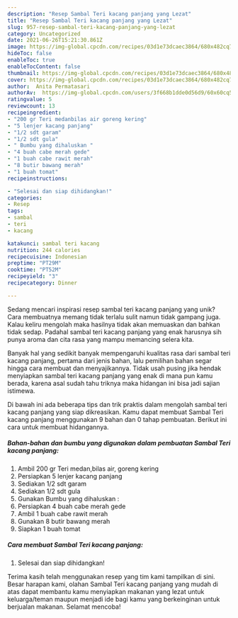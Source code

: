 ```yaml
---
description: "Resep Sambal Teri kacang panjang yang Lezat"
title: "Resep Sambal Teri kacang panjang yang Lezat"
slug: 957-resep-sambal-teri-kacang-panjang-yang-lezat
category: Uncategorized
date: 2021-06-26T15:21:30.861Z
image: https://img-global.cpcdn.com/recipes/03d1e73dcaec3864/680x482cq70/sambal-teri-kacang-panjang-foto-resep-utama.jpg
hideToc: false
enableToc: true
enableTocContent: false
thumbnail: https://img-global.cpcdn.com/recipes/03d1e73dcaec3864/680x482cq70/sambal-teri-kacang-panjang-foto-resep-utama.jpg
cover: https://img-global.cpcdn.com/recipes/03d1e73dcaec3864/680x482cq70/sambal-teri-kacang-panjang-foto-resep-utama.jpg
author:  Anita Permatasari
authorAv:  https://img-global.cpcdn.com/users/3f668b1dde0d56d9/60x60cq50/avatar.jpg
ratingvalue: 5
reviewcount: 13
recipeingredient:
- "200 gr Teri medanbilas air goreng kering"
- "5 lenjer kacang panjang"
- "1/2 sdt garam"
- "1/2 sdt gula"
- " Bumbu yang dihaluskan "
- "4 buah cabe merah gede"
- "1 buah cabe rawit merah"
- "8 butir bawang merah"
- "1 buah tomat"
recipeinstructions:

- "Selesai dan siap dihidangkan!"
categories:
- Resep
tags:
- sambal
- teri
- kacang

katakunci: sambal teri kacang 
nutrition: 244 calories
recipecuisine: Indonesian
preptime: "PT29M"
cooktime: "PT52M"
recipeyield: "3"
recipecategory: Dinner

---
```



Sedang mencari inspirasi resep sambal teri kacang panjang yang unik? Cara membuatnya memang tidak terlalu sulit namun tidak gampang juga. Kalau keliru mengolah maka hasilnya tidak akan memuaskan dan bahkan tidak sedap. Padahal sambal teri kacang panjang yang enak harusnya sih punya aroma dan cita rasa yang mampu memancing selera kita.




Banyak hal yang sedikit banyak mempengaruhi kualitas rasa dari sambal teri kacang panjang, pertama dari jenis bahan, lalu pemilihan bahan segar hingga cara membuat dan menyajikannya. Tidak usah pusing jika hendak menyiapkan sambal teri kacang panjang yang enak di mana pun kamu berada, karena asal sudah tahu triknya maka hidangan ini bisa jadi sajian istimewa.


Di bawah ini ada beberapa tips dan trik praktis dalam mengolah sambal teri kacang panjang yang siap dikreasikan. Kamu dapat membuat Sambal Teri kacang panjang menggunakan 9 bahan dan 0 tahap pembuatan. Berikut ini cara untuk membuat hidangannya.

<!--inarticleads1-->

##### Bahan-bahan dan bumbu yang digunakan dalam pembuatan Sambal Teri kacang panjang:

1. Ambil 200 gr Teri medan,bilas air, goreng kering
1. Persiapkan 5 lenjer kacang panjang
1. Sediakan 1/2 sdt garam
1. Sediakan 1/2 sdt gula
1. Gunakan  Bumbu yang dihaluskan :
1. Persiapkan 4 buah cabe merah gede
1. Ambil 1 buah cabe rawit merah
1. Gunakan 8 butir bawang merah
1. Siapkan 1 buah tomat




<!--inarticleads2-->

##### Cara membuat Sambal Teri kacang panjang:


1. Selesai dan siap dihidangkan!



Terima kasih telah menggunakan resep yang tim kami tampilkan di sini. Besar harapan kami, olahan Sambal Teri kacang panjang yang mudah di atas dapat membantu kamu menyiapkan makanan yang lezat untuk keluarga/teman maupun menjadi ide bagi kamu yang berkeinginan untuk berjualan makanan. Selamat mencoba!

